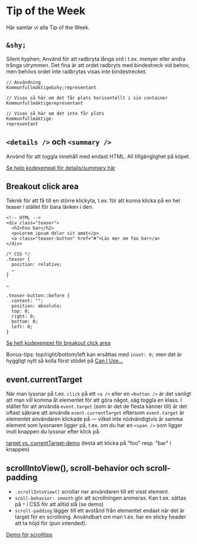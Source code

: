 # Tip of the Week

Här samlar vi alla Tip of the Week.

## `&shy;`

Silent hyphen. Använd för att radbryta långa ord i t.ex. menyer eller andra trånga utrymmen. Det fina är att ordet radbryts med bindestreck vid behov, men behövs ordet inte radbrytas visas inte bindestrecket.

```
// Användning
Kommunfullmäktige&shy;representant

// Visas så här om det får plats horisontellt i sin container
Kommunfullmäktigerepresentant

// Visas så här om det inte får plats
Kommunfullmäktige-
representant
```

## `<details />` och `<summary />`

Använd för att toggla innehåll med endast HTML. All tillgänglighet på köpet.

[Se help kodexempel för details/summary här](https://codepen.io/mikaeln/pen/KKRXqEv)


## Breakout click area

Teknik för att få till en större klickyta, t.ex. för att kunna klicka på en hel teaser i stället för bara länken i den.

```
<!-- HTML -->
<div class="teaser">
  <h2>Foo bar</h2>
  <p>Lorem ipsum dolor sit amet</p>
  <a class="teaser-button" href="#">Läs mer om foo bar</a>
</div>

/* CSS */
.teaser {
  position: relative;
  …
}

…

.teaser-button::before {
  content: "";
  position: absolute;
  top: 0;
  right: 0;
  bottom: 0;
  left: 0;
}
```

[Se helt kodexempel för breakout click area](https://codepen.io/mikaeln/pen/oNdPmQd)

Bonus-tips: top/right/bottom/left kan ersättas med `inset: 0;` men det är hyggligt nytt så kolla först stödet på [Can I Use…](https://caniuse.com/?search=inset)

## event.currentTarget

När man lyssnar på t.ex. `click` på ett `<a />` eller en `<button />` är det vanligt att man vill komma åt elementet för att göra något, säg toggla en klass. I stället för att använda `event.target` (som är det de flesta känner till) är det oftast säkrare att använda `event.currentTarget` eftersom `event.target` är elementet användaren klickade på — vilket inte nödvändigtvis är samma element som lyssnaren ligger på, t.ex. om du har en `<span />` som ligger inuti knappen du lyssnar efter klick på.

[target vs. currentTarget-demo](https://codepen.io/mikaeln/pen/dyerbJo?editors=1010) (testa att klicka på "foo" resp. "bar" i knappen)

## scrollIntoView(), scroll-behavior och scroll-padding

- `.scrollIntoView()` scrollar ner användaren till ett visst element.
- `scoll-behavior: smooth` gör att scrollningen animeras. Kan t.ex. sättas på `*` i CSS för att alltid slå (se demo)
- `scroll-padding` lägger till ett avstånd från elementet endast när det är target för en scrollning. Användbart om man t.ex. har en sticky header att ta höjd för (pun intended).

[Demo för scrolltips](https://codepen.io/mikaeln/pen/gOKpWRm)
